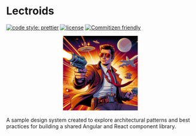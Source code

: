 # Lectroids

[![code style: prettier](https://img.shields.io/badge/code_style-prettier-ff69b4.svg)](https://github.com/prettier/prettier)
[![license](https://img.shields.io/badge/license-BSD-green.svg)](https://github.com/yoyodyne-build/yoyodyne-design/blob/main/packages/lectroids-angular/LICENSE)
[![Commitizen friendly](https://img.shields.io/badge/commitizen-friendly-brightgreen.svg)](http://commitizen.github.io/cz-cli/)

<p style="text-align:center;">
  <img src="https://raw.githubusercontent.com/yoyodyne-build/yoyodyne-design/main/images/hk_cavalier.png" alt="Hong Kong Cavalier" width="200" height="200">
</p>

A sample design system created to explore architectural patterns and best practices for
building a shared Angular and React component library.
